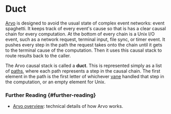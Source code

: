 # Duct

[Arvo](arvo.md) is designed to avoid the usual state of complex event networks: event spaghetti. It keeps track of every event's cause so that is has a clear causal chain for every computation. At the bottom of every chain is a Unix I/O event, such as a network request, terminal input, file sync, or timer event. It pushes every step in the path the request takes onto the chain until it gets to the terminal cause of the computation. Then it uses this causal stack to route results back to the caller.

The Arvo causal stack is called a **duct**. This is represented simply as a list of [paths](path.md), where each path represents a step in the causal chain. The first element in the path is the first letter of whichever [vane](vane.md) handled that step in the computation, or an empty element for Unix.

### Further Reading {#further-reading}

- [Arvo overview](../system/kernel): technical details of how Arvo works.

